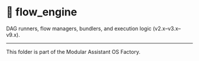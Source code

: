 # 📂 flow_engine

DAG runners, flow managers, bundlers, and execution logic (v2.x–v3.x–v9.x).

---

This folder is part of the Modular Assistant OS Factory.